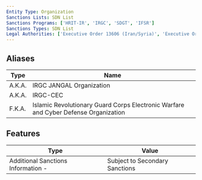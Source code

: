 ```yaml
---
Entity Type: Organization
Sanctions Lists: SDN List
Sanctions Programs: ['HRIT-IR', 'IRGC', 'SDGT', 'IFSR']
Sanctions Types: SDN List
Legal Authorities: ['Executive Order 13606 (Iran/Syria)', 'Executive Order 13224 (Terrorism)']
---
```


## Aliases
| Type  | Name      | 
|-------|-----------|
| A.K.A. | IRGC JANGAL Organization |
| A.K.A. | IRGC-CEC |
| F.K.A. | Islamic Revolutionary Guard Corps Electronic Warfare and Cyber Defense Organization |

## Features
| Type  | Value      |
|-------|------------|
| Additional Sanctions Information - | Subject to Secondary Sanctions |
